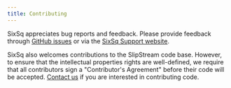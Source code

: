 ```yaml
---
title: Contributing
---
```


SixSq appreciates bug reports and feedback.  Please provide feedback
through [GitHub issues](http://github.com/slipstream) or via the [SixSq Support
website](http://support.sixsq.com).

SixSq also welcomes contributions to the SlipStream code base.
However, to ensure that the intellectual properties rights are
well-defined, we require that all contributors sign a "Contributor's
Agreement" before their code will be accepted.
[Contact us](http://sixsq.com/contact/#contact-us-form) if you are interested
in contributing code.
